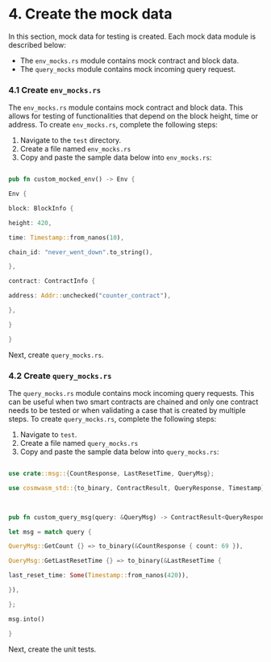 # 4. Create the mock data

In this section, mock data for testing is created. Each mock data module is described below:

- The `env_mocks.rs` module contains mock contract and block data.
- The `query_mocks` module contains mock incoming query request.

### 4.1 Create `env_mocks.rs`

The `env_mocks.rs` module contains mock contract and block data. This allows for testing of functionalities that depend on the block height, time or address. 
To create `env_mocks.rs`, complete the following steps:

1. Navigate to the `test` directory.
2. Create a file named `env_mocks.rs`
3. Copy and paste the sample data below into `env_mocks.rs`:

```Rust

pub fn custom_mocked_env() -> Env {

Env {

block: BlockInfo {

height: 420,

time: Timestamp::from_nanos(10),

chain_id: "never_went_down".to_string(),

},

contract: ContractInfo {

address: Addr::unchecked("counter_contract"),

},

}

}

```
Next, create `query_mocks.rs`.

### 4.2 Create `query_mocks.rs`

The `query_mocks.rs` module contains mock incoming query requests. 
This can be useful when two smart contracts are chained and only one contract needs to be tested or when validating a case that is created by multiple steps.
To create `query_mocks.rs`, complete the following steps:

1. Navigate to `test`.
2. Create a file named `query_mocks.rs`
3. Copy and paste the sample data below into `query_mocks.rs`:

```Rust

use crate::msg::{CountResponse, LastResetTime, QueryMsg};

use cosmwasm_std::{to_binary, ContractResult, QueryResponse, Timestamp};

  

pub fn custom_query_msg(query: &QueryMsg) -> ContractResult<QueryResponse> {

let msg = match query {

QueryMsg::GetCount {} => to_binary(&CountResponse { count: 69 }),

QueryMsg::GetLastResetTime {} => to_binary(&LastResetTime {

last_reset_time: Some(Timestamp::from_nanos(420)),

}),

};

msg.into()

}

```

 Next, create the unit tests.
